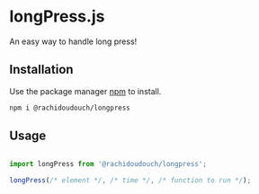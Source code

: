 # longPress.js

An easy way to handle long press!
## Installation

Use the package manager [npm](https://www.npmjs.com/package/@rachidoudouch/longpress) to install.

```bash
npm i @rachidoudouch/longpress
```

## Usage

```JavaScript

import longPress from '@rachidoudouch/longpress';

longPress(/* element */, /* time */, /* function to run */);

````